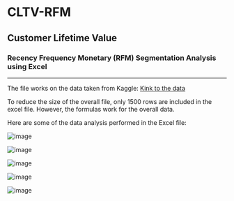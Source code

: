 # CLTV-RFM
## Customer Lifetime Value 

### Recency Frequency Monetary (RFM) Segmentation Analysis using Excel

---


The file works on the data taken from Kaggle: [Kink to the data](https://www.kaggle.com/c/instacart-market-basket-analysis)

To reduce the size of the overall file, only 1500 rows are included in the excel file. However, the formulas work for the overall data.

Here are some of the data analysis performed in the Excel file:

![image](https://user-images.githubusercontent.com/28995474/141247226-3023af63-bdc0-471a-ba4b-6b52f0d81297.png)

![image](https://user-images.githubusercontent.com/28995474/141247235-bb79b0d3-f8b9-45a2-9cd2-6367af2bc7eb.png)

![image](https://user-images.githubusercontent.com/28995474/141247252-3d3bd7ae-5b8d-407e-8960-edd102c096d0.png)

![image](https://user-images.githubusercontent.com/28995474/141247267-c7987b77-3353-43c8-b631-977c9a1fa6b3.png)

![image](https://user-images.githubusercontent.com/28995474/141247277-d9b83217-2db9-42f1-8efe-2a598381c584.png)
